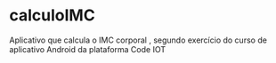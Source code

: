 # calculoIMC
Aplicativo que calcula o IMC corporal , segundo exercício do curso de aplicativo Android da plataforma Code IOT
